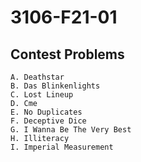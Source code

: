 # 3106-F21-01

## Contest Problems
    A. Deathstar
    B. Das Blinkenlights
    C. Lost Lineup
    D. Cme
    E. No Duplicates
    F. Deceptive Dice
    G. I Wanna Be The Very Best
    H. Illiteracy
    I. Imperial Measurement